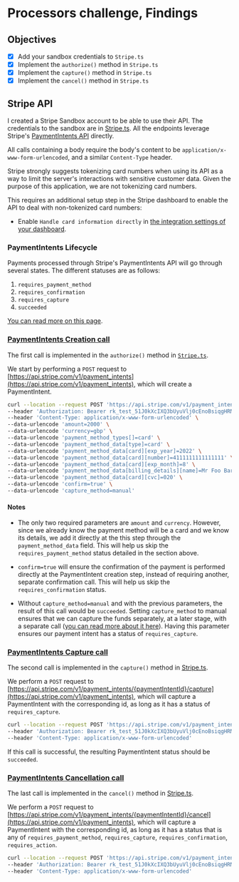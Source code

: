 # Processors challenge, Findings

## Objectives

- [x] Add your sandbox credentials to `Stripe.ts`
- [x] Implement the `authorize()` method in `Stripe.ts`
- [x] Implement the `capture()` method in `Stripe.ts`
- [x] Implement the `cancel()` method in `Stripe.ts`

## Stripe API

I created a Stripe Sandbox account to be able to use their API. The credentials to the sandbox are in [Stripe.ts](./Stripe.ts). All the endpoints leverage Stripe's [PaymentIntents API](https://stripe.com/docs/api/payment_intents) directly.

All calls containing a body require the body's content to be `application/x-www-form-urlencoded`, and a similar `Content-Type` header.

Stripe strongly suggests tokenizing card numbers when using its API as a way to limit the server's interactions with sensitive customer data. Given the purpose of this application, we are not tokenizing card numbers. 

This requires an additional setup step in the Stripe dashboard to enable the API to deal with non-tokenized card numbers:
- Enable `Handle card information directly` in [the integration settings of your dashboard](https://dashboard.stripe.com/settings/integration).

### PaymentIntents Lifecycle

Payments processed through Stripe's PaymentIntents API will go through several states. The different statuses are as follows:

1. `requires_payment_method`
2. `requires_confirmation`
3. `requires_capture`
4. `succeeded`

[You can read more on this page](https://stripe.com/docs/payments/intents).

### [PaymentIntents Creation call](https://stripe.com/docs/api/payment_intents/create)

The first call is implemented in the `authorize()` method in [`Stripe.ts`](./Stripe.ts).

We start by performing a `POST` request to [https://api.stripe.com/v1/payment_intents](https://api.stripe.com/v1/payment_intents), which will create a PaymentIntent.

```bash
curl --location --request POST 'https://api.stripe.com/v1/payment_intents' \
--header 'Authorization: Bearer rk_test_51J0kXcIXQ3bUyuVlj0cEnoBsiqgHRNeFtQEElxZvtTa0jPRswp4pkOpQ3BeOTp5372ri5K7L8bdXTOCLAKiUxn6C00mfoYBUFA' \
--header 'Content-Type: application/x-www-form-urlencoded' \
--data-urlencode 'amount=2000' \
--data-urlencode 'currency=gbp' \
--data-urlencode 'payment_method_types[]=card' \
--data-urlencode 'payment_method_data[type]=card' \
--data-urlencode 'payment_method_data[card][exp_year]=2022' \
--data-urlencode 'payment_method_data[card][number]=4111111111111111' \
--data-urlencode 'payment_method_data[card][exp_month]=8' \
--data-urlencode 'payment_method_data[billing_details][name]=Mr Foo Bar' \
--data-urlencode 'payment_method_data[card][cvc]=020' \
--data-urlencode 'confirm=true' \
--data-urlencode 'capture_method=manual'
```

#### Notes

* The only two required parameters are `amount` and `currency`. However, since we already know the payment method will be a card and we know its details, we add it directly at the this step through the `payment_method_data` field. This will help us skip the `requires_payment_method` status detailed in the section above.

* `confirm=true` will ensure the confirmation of the payment is performed directly at the PaymentIntent creation step, instead of requiring another, separate confirmation call. This will help us skip the `requires_confirmation` status.

* Without `capture_method=manual` and with the previous parameters, the result of this call would be `succeeded`. Setting `capture_method` to manual ensures that we can capture the funds separately, at a later stage, with a separate call ([you can read more about it here](https://stripe.com/docs/payments/capture-later)). Having this parameter ensures our payment intent has a status of `requires_capture`.

### [PaymentIntents Capture call](https://stripe.com/docs/api/payment_intents/capture)

The second call is implemented in the `capture()` method in [Stripe.ts](./Stripe.ts).

We perform a `POST` request to [https://api.stripe.com/v1/payment_intents/{paymentIntentId}/capture](https://api.stripe.com/v1/payment_intents), which will capture a PaymentIntent with the corresponding id, as long as it has a status of `requires_capture`.

```bash
curl --location --request POST 'https://api.stripe.com/v1/payment_intents/{paymentIntentId}/capture' \
--header 'Authorization: Bearer rk_test_51J0kXcIXQ3bUyuVlj0cEnoBsiqgHRNeFtQEElxZvtTa0jPRswp4pkOpQ3BeOTp5372ri5K7L8bdXTOCLAKiUxn6C00mfoYBUFA' \
--header 'Content-Type: application/x-www-form-urlencoded'
```

If this call is successful, the resulting PaymentIntent status should be `succeeded`.

### [PaymentIntents Cancellation call](https://stripe.com/docs/api/payment_intents/cancel)

The last call is implemented in the `cancel()` method in [Stripe.ts](./Stripe.ts).

We perform a `POST` request to [https://api.stripe.com/v1/payment_intents/{paymentIntentId}/cancel](https://api.stripe.com/v1/payment_intents), which will capture a PaymentIntent with the corresponding id, as long as it has a status that is any of `requires_payment_method`, `requires_capture`, `requires_confirmation`, `requires_action`.

```bash
curl --location --request POST 'https://api.stripe.com/v1/payment_intents/{paymentIntentId}/cancel' \
--header 'Authorization: Bearer rk_test_51J0kXcIXQ3bUyuVlj0cEnoBsiqgHRNeFtQEElxZvtTa0jPRswp4pkOpQ3BeOTp5372ri5K7L8bdXTOCLAKiUxn6C00mfoYBUFA' \
--header 'Content-Type: application/x-www-form-urlencoded'
```
